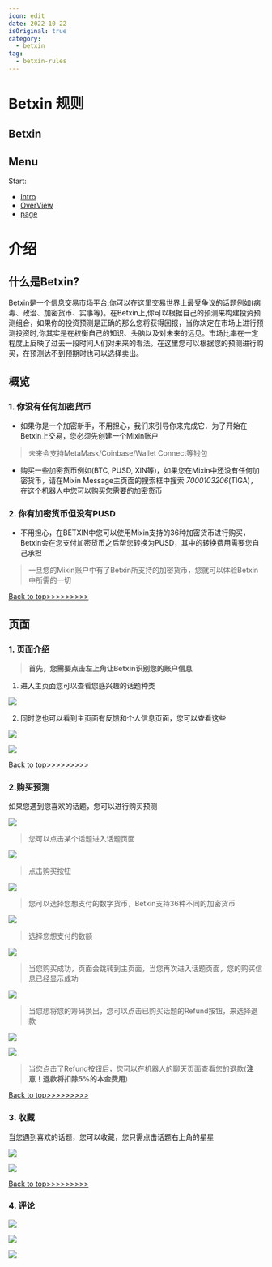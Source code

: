 ```yaml
---
icon: edit
date: 2022-10-22
isOriginal: true
category:
  - betxin
tag:
  - betxin-rules
---
```


# Betxin 规则

## Betxin

<span id="top"></span>

## Menu
Start: 
- [Intro](#intro)
- [OverView](#overview)
- [page](#page)

<span id="intro"></span>

# 介绍

## 什么是Betxin?

Betxin是一个信息交易市场平台,你可以在这里交易世界上最受争议的话题例如(病毒、政治、加密货币、实事等)。在Betxin上,你可以根据自己的预测来构建投资预测组合，如果你的投资预测是正确的那么您将获得回报，当你决定在市场上进行预测投资时,你其实是在权衡自己的知识、头脑以及对未来的远见。市场比率在一定程度上反映了过去一段时间人们对未来的看法。在这里您可以根据您的预测进行购买，在预测达不到预期时也可以选择卖出。

<span id="overview"></span>

## 概览
### 1. 你没有任何加密货币
- 如果你是一个加密新手，不用担心，我们来引导你来完成它．为了开始在Betxin上交易，您必须先创建一个Mixin账户

> 未来会支持MetaMask/Coinbase/Wallet Connect等钱包

-  购买一些加密货币例如(BTC, PUSD, XIN等)，如果您在Mixin中还没有任何加密货币，请在Mixin Message主页面的搜索框中搜索 *7000103206*(TIGA)，在这个机器人中您可以购买您需要的加密货币

### 2. 你有加密货币但没有PUSD

- 不用担心，在BETXIN中您可以使用Mixin支持的36种加密货币进行购买，Betxin会在您支付加密货币之后帮您转换为PUSD，其中的转换费用需要您自己承担

> 一旦您的Mixin账户中有了Betxin所支持的加密货币，您就可以体验Betxin中所需的一切

<span id="page"></span>

[Back to top>>>>>>>>>](#top)

## 页面
### 1. 页面介绍
>  **首先，您需要点击左上角让Betxin识别您的账户信息**

1. 进入主页面您可以查看您感兴趣的话题种类

![](/assets/images/betxin/img/home.jpg)

2. 同时您也可以看到主页面有反馈和个人信息页面，您可以查看这些

![](/assets/images/betxin/img/feedback.jpg)

![](/assets/images/betxin/img/userhome.jpg)

[Back to top>>>>>>>>>](#top)

### 2.购买预测

如果您遇到您喜欢的话题，您可以进行购买预测

![](/assets/images/betxin/img/buy1.jpg)

> 您可以点击某个话题进入话题页面

![](/assets/images/betxin/img/buy2.jpg)

> 点击购买按钮

![](/assets/images/betxin/img/buy3.jpg)

> 您可以选择您想支付的数字货币，Betxin支持36种不同的加密货币

![](/assets/images/betxin/img/buy4.jpg)

> 选择您想支付的数额

![](/assets/images/betxin/img/buy5.jpg)

> 当您购买成功，页面会跳转到主页面，当您再次进入话题页面，您的购买信息已经显示成功

![](/assets/images/betxin/img/buy6.jpg)


> 当您想将您的筹码换出，您可以点击已购买话题的Refund按钮，来选择退款

![](/assets/images/betxin/img/buy7.jpg)

![](/assets/images/betxin/img/buy8.jpg)

> 当您点击了Refund按钮后，您可以在机器人的聊天页面查看您的退款(**注意！退款将扣除5%的本金费用**)

[Back to top>>>>>>>>>](#top)

### 3. 收藏

当您遇到喜欢的话题，您可以收藏，您只需点击话题右上角的星星

![](/assets/images/betxin/img/collect1.jpg)

![](/assets/images/betxin/img/collect2.jpg)

[Back to top>>>>>>>>>](#top)

### 4. 评论

![](/assets/images/betxin/img/comment1.jpg)


![](/assets/images/betxin/img/comment2.jpg)

![](/assets/images/betxin/img/comment3.jpg)

